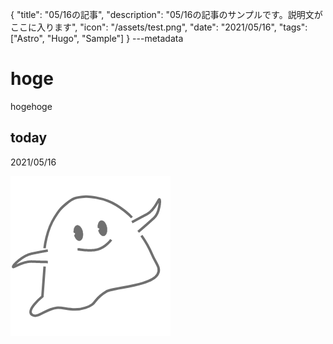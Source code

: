 {
  "title": "05/16の記事",
  "description": "05/16の記事のサンプルです。説明文がここに入ります",
  "icon": "/assets/test.png",
  "date": "2021/05/16",
  "tags": ["Astro", "Hugo", "Sample"]
}
---metadata

# hoge
hogehoge

## today
2021/05/16

![img](/assets/test.png)